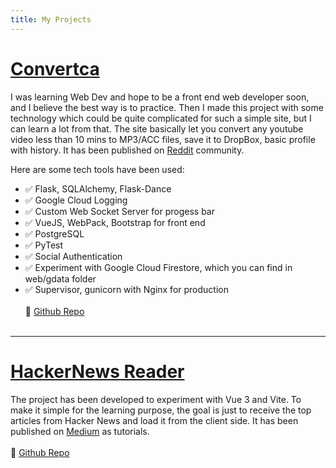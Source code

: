 ```yaml
---
title: My Projects
---
```

# [Convertca](https://convertca.com) <Badge text="Open Source" vertical="middle"/>

I was learning Web Dev and hope to be a front end web developer soon, and I believe the best way is to practice. Then I made this project with some technology which could be quite complicated for such a simple site, but I can learn a lot from that. The site basically let you convert any youtube video less than 10 mins to MP3/ACC files, save it to DropBox, basic profile with history. It has been published on [Reddit](https://www.reddit.com/r/Python/comments/k003t6/a_complete_web_app_to_convert_youtube_videos_to/) community.

Here are some tech tools have been used:

* Flask, SQLAlchemy, Flask-Dance
* Google Cloud Logging
* Custom Web Socket Server for progess bar
* VueJS, WebPack, Bootstrap for front end
* PostgreSQL
* PyTest
* Social Authentication
* Experiment with Google Cloud Firestore, which you can find in web/gdata folder
* Supervisor, gunicorn with Nginx for production
<br/><br/>
🎁 [Github Repo](https://github.com/infantiablue/converter)
<br/><br/>

---

# [HackerNews Reader](http://vhnews.netlify.app/) <Badge text="Open Source" vertical="middle"/> <Badge text="WIP" type="warning" vertical="middle"/>

The project has been developed to experiment with Vue 3 and Vite. To make it simple for the learning purpose, the goal is just to receive the top articles from Hacker News and load it from the client side. It has been published on [Medium](https://infantiablue.medium.com/hackernews-reader-with-vue-3-vite-2-and-vuex-4-part-1-247315ceb06a) as tutorials.
<br/><br/>
🎁 [Github Repo](https://github.com/infantiablue/vhnews)

<style scoped>
h2{
  border-bottom:none;
}
li::before {
  content: "✅ ";
}
</style>
